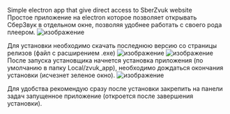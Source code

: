 Simple electron app that give direct access to SberZvuk website </br>
Простое приложение на electron которое позволяет открывать СберЗвук в отдельном окне,
позволяя удобнее работать с своего рода плеером.
![изображение](https://github.com/user-attachments/assets/c59d7bc0-ba79-4edd-a36a-436b5c4ca4b9)

Для установки необходимо скачать последнюю версию со страницы релизов (файл с расширением .exe)
![изображение](https://github.com/user-attachments/assets/f12f432f-aea3-4b8e-b754-76da3c96328e)
![изображение](https://github.com/user-attachments/assets/8c645857-b589-4335-970e-125092a8b6cf)
После запуска установщика начнется установка приложения (по умолчанию в папку Local/zvuk_app), 
необходимо дождаться окончания установки (исчезнет зеленое окно).
![изображение](https://github.com/user-attachments/assets/ddca76b2-c633-4e4a-ad56-5a003009b5ea)

Для удобства рекомендую сразу после установки закрепить на панели задач запущенное приложение (откроется после завершения установки).
